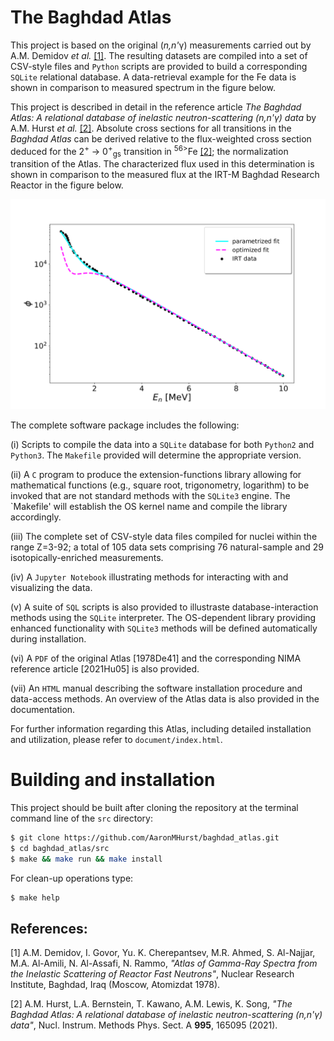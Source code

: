 # The Baghdad Atlas

This project is based on the original (*n,n'*&gamma;) measurements carried out
by A.M. Demidov *et al.* [[1]](#1).  The resulting datasets are compiled into a
set of CSV-style files and `Python` scripts are provided to build a
corresponding `SQLite` relational database.  A data-retrieval example for the
Fe data is shown in comparison to measured spectrum in the figure below.



This project is described in detail in the reference article *The Baghdad Atlas:
A relational database of inelastic neutron-scattering (n,n'&gamma;) data* by
A.M. Hurst *et al.* [[2]](#2).  Absolute cross sections for all transitions in
the *Baghdad Atlas* can be derived relative to the flux-weighted cross section
deduced for the 2<sup>+</sup> $\rightarrow$ 0<sup>+</sup><sub>gs</sub>
transition in <sup>56></sup>Fe [[2]](#2); the normalization transition of the
Atlas.  The characterized flux used in this determination is shown in comparison
to the measured flux at the IRT-M Baghdad Research Reactor in the figure below.

![Flux](opt_and_para_fit.png?raw=true "Measured, parametrized, and optimized flux at the baghdad Research Reactor.")

The complete software package includes the following:

(i) Scripts to compile the data into a `SQLite` database for both `Python2` and 
`Python3`.  The `Makefile` provided will determine the appropriate version.

(ii) A `C` program to produce the extension-functions library allowing for 
mathematical functions (e.g., square root, trigonometry, logarithm) to be
invoked that are not standard methods with the `SQLite3` engine.  The `Makefile'
will establish the OS kernel name and compile the library accordingly.

(iii) The complete set of CSV-style data files compiled for nuclei within the 
range Z=3-92; a total of 105 data sets comprising 76 natural-sample and 29 
isotopically-enriched measurements.

(iv) A `Jupyter Notebook` illustrating methods for interacting with and 
visualizing the data.

(v) A suite of `SQL` scripts is also provided to illustraste
database-interaction methods using the `SQLite` interpreter.  The 
OS-dependent library providing enhanced functionality with `SQLite3` methods
will be defined automatically during installation.

(vi) A `PDF` of the original Atlas [1978De41] and the corresponding NIMA
reference article [2021Hu05] is also provided.

(vii) An `HTML` manual describing the software installation procedure and 
data-access methods.  An overview of the Atlas data is also provided in the
documentation.

For further information regarding this Atlas, including detailed installation
and utilization, please refer to `document/index.html`.

# Building and installation

This project should be built after cloning the repository at the terminal
command line of the `src` directory:

```Bash
$ git clone https://github.com/AaronMHurst/baghdad_atlas.git
$ cd baghdad_atlas/src
$ make && make run && make install
```

For clean-up operations type:

```Bash
$ make help
```

## References:

<a id="1">[1]</a>
A.M. Demidov, I. Govor, Yu. K. Cherepantsev, M.R. Ahmed, S. Al-Najjar,
M.A. Al-Amili, N. Al-Assafi, N. Rammo, *"Atlas of Gamma-Ray Spectra from the 
Inelastic Scattering of Reactor Fast Neutrons"*, Nuclear Research Institute,
Baghdad, Iraq (Moscow, Atomizdat 1978).

<a id="2">[2]</a>
A.M. Hurst, L.A. Bernstein, T. Kawano, A.M. Lewis, K. Song, 
*"The Baghdad Atlas: A relational database of inelastic neutron-scattering 
(n,n'&gamma;) data"*, Nucl. Instrum. Methods Phys. Sect. A **995**, 165095
(2021).
